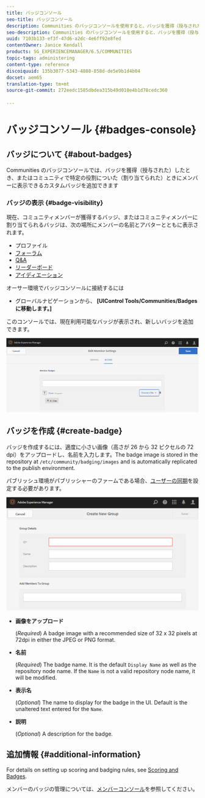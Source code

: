 ```yaml
---
title: バッジコンソール
seo-title: バッジコンソール
description: Communities のバッジコンソールを使用すると、バッジを獲得（授与された）したとき、またはコミュニティで特定の役割についた（割り当てられた）ときにメンバーに表示できるカスタムバッジを追加できます
seo-description: Communities のバッジコンソールを使用すると、バッジを獲得（授与された）したとき、またはコミュニティで特定の役割についた（割り当てられた）ときにメンバーに表示できるカスタムバッジを追加できます
uuid: 7103b133-ef3f-47d6-a2dc-4e6ff92e8fed
contentOwner: Janice Kendall
products: SG_EXPERIENCEMANAGER/6.5/COMMUNITIES
topic-tags: administering
content-type: reference
discoiquuid: 135b3077-5343-4888-858d-de5e9b1d4b04
docset: aem65
translation-type: tm+mt
source-git-commit: 272eedc1585dbdea315b49d010e4b1d78cedc360

---
```



# バッジコンソール {#badges-console}

## バッジについて {#about-badges}

Communities のバッジコンソールでは、バッジを獲得（授与された）したとき、またはコミュニティで特定の役割についた（割り当てられた）ときにメンバーに表示できるカスタムバッジを追加できます

### バッジの表示 {#badge-visibility}

現在、コミュニティメンバーが獲得するバッジ、またはコミュニティメンバーに割り当てられるバッジは、次の場所にメンバーの名前とアバターとともに表示されます。

* プロファイル
* [フォーラム](/help/communities/forum.md)
* [Q&amp;A](/help/communities/working-with-qna.md)
* [リーダーボード](/help/communities/enabling-leaderboard.md)
* [アイディエーション](/help/communities/ideation-feature.md)

オーサー環境でバッジコンソールに接続するには

* グローバルナビゲーションから、 **[UIControl Tools/Communities/Badgesに移動します。]**

このコンソールでは、現在利用可能なバッジが表示され、新しいバッジを追加できます。

![chlimage_1-123](assets/chlimage_1-123.png)

## バッジを作成 {#create-badge}

バッジを作成するには、適度に小さい画像（高さが 26 から 32 ピクセルの 72 dpi）をアップロードし、名前を入力します。The badge image is stored in the repository at `/etc/community/badging/images` and is automatically replicated to the publish environment.

パブリッシュ環境がパブリッシャーのファームである場合、[ユーザーの同期](/help/communities/sync.md)を設定する必要があります。

![chlimage_1-124](assets/chlimage_1-124.png)

* **画像をアップロード**

   (*Required*) A badge image with a recommended size of 32 x 32 pixels at 72dpi in either the JPEG or PNG format.

* **名前**

   (*Required*) The badge name. It is the default `Display Name` as well as the repository node name. If the `Name` is not a valid repository node name, it will be modified.

* **表示名**

   (*Optional*) The name to display for the badge in the UI. Default is the unaltered text entered for the `Name`.

* **説明**

   (*Optional*) A description for the badge.

## 追加情報 {#additional-information}

For details on setting up scoring and badging rules, see [Scoring and Badges](/help/communities/implementing-scoring.md).

メンバーのバッジの管理については、[メンバーコンソール](/help/communities/members.md)を参照してください。

